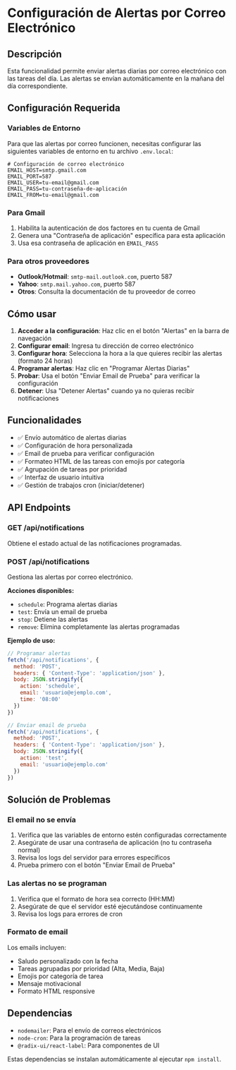# Configuración de Alertas por Correo Electrónico

## Descripción
Esta funcionalidad permite enviar alertas diarias por correo electrónico con las tareas del día. Las alertas se envían automáticamente en la mañana del día correspondiente.

## Configuración Requerida

### Variables de Entorno
Para que las alertas por correo funcionen, necesitas configurar las siguientes variables de entorno en tu archivo `.env.local`:

```env
# Configuración de correo electrónico
EMAIL_HOST=smtp.gmail.com
EMAIL_PORT=587
EMAIL_USER=tu-email@gmail.com
EMAIL_PASS=tu-contraseña-de-aplicación
EMAIL_FROM=tu-email@gmail.com
```

### Para Gmail
1. Habilita la autenticación de dos factores en tu cuenta de Gmail
2. Genera una "Contraseña de aplicación" específica para esta aplicación
3. Usa esa contraseña de aplicación en `EMAIL_PASS`

### Para otros proveedores
- **Outlook/Hotmail**: `smtp-mail.outlook.com`, puerto 587
- **Yahoo**: `smtp.mail.yahoo.com`, puerto 587
- **Otros**: Consulta la documentación de tu proveedor de correo

## Cómo usar

1. **Acceder a la configuración**: Haz clic en el botón "Alertas" en la barra de navegación
2. **Configurar email**: Ingresa tu dirección de correo electrónico
3. **Configurar hora**: Selecciona la hora a la que quieres recibir las alertas (formato 24 horas)
4. **Programar alertas**: Haz clic en "Programar Alertas Diarias"
5. **Probar**: Usa el botón "Enviar Email de Prueba" para verificar la configuración
6. **Detener**: Usa "Detener Alertas" cuando ya no quieras recibir notificaciones

## Funcionalidades

- ✅ Envío automático de alertas diarias
- ✅ Configuración de hora personalizada
- ✅ Email de prueba para verificar configuración
- ✅ Formateo HTML de las tareas con emojis por categoría
- ✅ Agrupación de tareas por prioridad
- ✅ Interfaz de usuario intuitiva
- ✅ Gestión de trabajos cron (iniciar/detener)

## API Endpoints

### GET /api/notifications
Obtiene el estado actual de las notificaciones programadas.

### POST /api/notifications
Gestiona las alertas por correo electrónico.

**Acciones disponibles:**
- `schedule`: Programa alertas diarias
- `test`: Envía un email de prueba
- `stop`: Detiene las alertas
- `remove`: Elimina completamente las alertas programadas

**Ejemplo de uso:**
```javascript
// Programar alertas
fetch('/api/notifications', {
  method: 'POST',
  headers: { 'Content-Type': 'application/json' },
  body: JSON.stringify({
    action: 'schedule',
    email: 'usuario@ejemplo.com',
    time: '08:00'
  })
})

// Enviar email de prueba
fetch('/api/notifications', {
  method: 'POST',
  headers: { 'Content-Type': 'application/json' },
  body: JSON.stringify({
    action: 'test',
    email: 'usuario@ejemplo.com'
  })
})
```

## Solución de Problemas

### El email no se envía
1. Verifica que las variables de entorno estén configuradas correctamente
2. Asegúrate de usar una contraseña de aplicación (no tu contraseña normal)
3. Revisa los logs del servidor para errores específicos
4. Prueba primero con el botón "Enviar Email de Prueba"

### Las alertas no se programan
1. Verifica que el formato de hora sea correcto (HH:MM)
2. Asegúrate de que el servidor esté ejecutándose continuamente
3. Revisa los logs para errores de cron

### Formato de email
Los emails incluyen:
- Saludo personalizado con la fecha
- Tareas agrupadas por prioridad (Alta, Media, Baja)
- Emojis por categoría de tarea
- Mensaje motivacional
- Formato HTML responsive

## Dependencias

- `nodemailer`: Para el envío de correos electrónicos
- `node-cron`: Para la programación de tareas
- `@radix-ui/react-label`: Para componentes de UI

Estas dependencias se instalan automáticamente al ejecutar `npm install`.